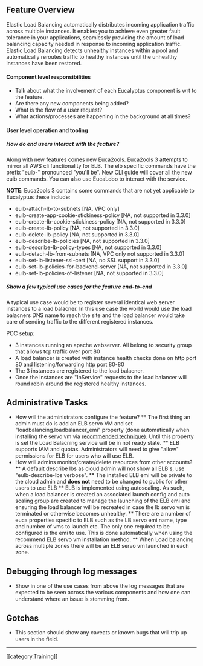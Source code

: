 ## Feature Overview
Elastic Load Balancing automatically distributes incoming application traffic across multiple instances. It enables you to achieve even greater fault tolerance in your applications, seamlessly providing the amount of load balancing capacity needed in response to incoming application traffic. Elastic Load Balancing detects unhealthy instances within a pool and automatically reroutes traffic to healthy instances until the unhealthy instances have been restored.

#### Component level responsibilities
* Talk about what the involvement of each Eucalyptus component is wrt to the feature. 
* Are there any new components being added? 
* What is the flow of a user request?
* What actions/processes are happening in the background at all times? 

#### User level operation and tooling
##### How do end users interact with the feature?
Along with new features comes new Euca2ools.  Euca2ools 3 attempts to mirror all AWS cli functionality for ELB. The elb specific commands have the prefix "eulb-" pronounced "you'll be". New CLI guide will cover all the new eulb commands. You can also use EucaLobo to interact with the service.

**NOTE**: Euca2ools 3 contains some commands that are not yet applicable to Eucalyptus these include:
   * eulb-attach-lb-to-subnets [NA, VPC only]
   * eulb-create-app-cookie-stickiness-policy [NA, not supported in 3.3.0]
   * eulb-create-lb-cookie-stickiness-policy [NA, not supported in 3.3.0]
   * eulb-create-lb-policy [NA, not supported in 3.3.0]
   * eulb-delete-lb-policy [NA, not supported in 3.3.0]
   * eulb-describe-lb-policies [NA, not supported in 3.3.0]
   * eulb-describe-lb-policy-types [NA, not supported in 3.3.0]
   * eulb-detach-lb-from-subnets [NA, VPC only not supported in 3.3.0]
   * eulb-set-lb-listener-ssl-cert [NA, no SSL support in 3.3.0]
   * eulb-set-lb-policies-for-backend-server [NA, not supported in 3.3.0]
   * eulb-set-lb-policies-of-listener [NA, not supported in 3.3.0]

##### Show a few typical use cases for the feature end-to-end
A typical use case would be to register several identical web server instances to a load balacner.  In this use case the world would use the load balacners DNS name to reach the site and the load balancer would take care of sending traffic to the different registered instances.
 
POC setup:
* 3 instances running an apache webserver. All belong to security group that allows tcp traffic over port 80
* A load balancer is created with instance health checks done on http port 80 and listening/forwarding http port 80-80
* The 3 instances are registered to the load balacner.
* Once the instances are "InService" requests to the load balancer will round robin around the registered healthy instances.

## Administrative Tasks
* How will the administrators configure the feature?
** The first thing an admin must do is add an ELB servo VM and set "loadbalancing.loadbalancer_emi" property (done automatically when installing the servo vm via [recommended technique](https://github.com/eucalyptus/eucalyptus/wiki/ELB-Internals-Training)). Until this property is set the Load Balacning service will be in not ready state.
** ELB supports IAM and quotas.  Administrators will need to give "allow" permissions for ELB for users who will use ELB. 
* How will admins monitor/create/delete resources from other accounts?
** A default describe lbs as cloud admin will not show all ELB's, use "eulb-describe-lbs verbose".
** The installed ELB emi will be private to the cloud admin and **does not** need to be changed to public for other users to use ELB
** ELB is implemented using autoscaling. As such, when a load balancer is created an associated launch config and auto scaling group are created to manage the launching of the ELB emi and ensuring the load balancer will be recreated in case the lb servo vm is terminated or otherwise becomes unhealthy.
** There are a number of euca properties specific to ELB such as the LB servo emi name, type and number of vms to launch etc.  The only one required to be configured is the emi to use. This is done automatically when using the recommend ELB servo vm installation method.
** When Load balancing across multiple zones there will be an ELB servo vm launched in each zone.

## Debugging through log messages
* Show in one of the use cases from above the log messages that are expected to be seen across the various components and how one can understand where an issue is stemming from.

## Gotchas
* This section should show any caveats or known bugs that will trip up users in the field.

*****
[[category.Training]]